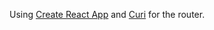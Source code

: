 Using [Create React App](https://github.com/facebookincubator/create-react-app) and [Curi](https://curi.js.org/) for the router.

